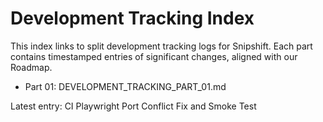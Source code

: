 # Development Tracking Index

This index links to split development tracking logs for Snipshift. Each part contains timestamped entries of significant changes, aligned with our Roadmap.

- Part 01: DEVELOPMENT_TRACKING_PART_01.md

Latest entry: CI Playwright Port Conflict Fix and Smoke Test


